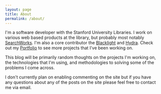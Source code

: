 ```yaml
---
layout: page
title: About
permalink: /about/
---
```


I'm a software developer with the Stanford University Libraries. I work on various web based products at the library,
but probably most notably [SearchWorks](http://searchworks.stanford.edu).  I'm also a core contributor the [Blacklight](http://projectblacklight.org) and
[Hydra](http://projecthydra.org). Check out my [Portfolio](/portfolio/) to see more projects that I've been working on.

This blog will be primarily random thoughts on the projects I'm working on, the technologies that I'm using, and methodologies to solving some of the problems I come across.

I don't currently plan on enabling commenting on the site but if you have any questions about any of the posts on the site
please feel free to contact me via email.
